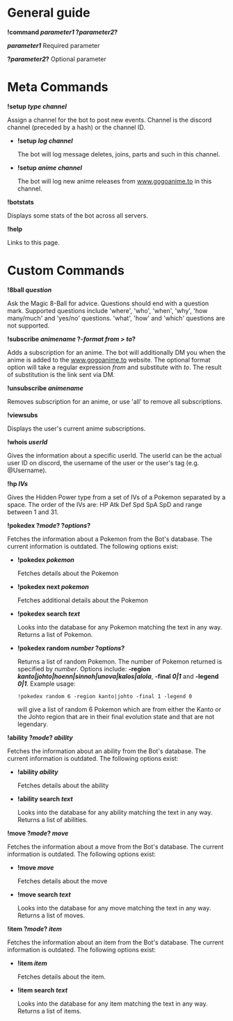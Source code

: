 # General guide

**!command _parameter1_ ?_parameter2_?**

**_parameter1_**   Required parameter

**?_parameter2_?**   Optional parameter

# Meta Commands
**!setup _type_ _channel_**

Assign a channel for the bot to post new events. Channel is the discord channel (preceded by a hash) or the channel ID.

 - **!setup _log_ _channel_**
  
   The bot will log message deletes, joins, parts and such in this channel.

 - **!setup _anime_ _channel_**
 
   The bot will log new anime releases from www.gogoanime.to in this channel.
   
**!botstats**

Displays some stats of the bot across all servers.

**!help**

Links to this page.

# Custom Commands

**!8ball _question_**

Ask the Magic 8-Ball for advice. Questions should end with a question mark. Supported questions include 'where', 'who', 'when', 'why', 'how many/much' and 'yes/no' questions. 'what', 'how' and 'which' questions are not supported.

**!subscribe _animename_ ?_-format from > to_?**

Adds a subscription for an anime. The bot will additionally DM you when the anime is added to the www.gogoanime.to website. The optional format option will take a regular expression _from_ and substitute with _to_. The result of substitution is the link sent via DM.

**!unsubscribe _animename_**

Removes subscription for an anime, or use 'all' to remove all subscriptions.

**!viewsubs**

Displays the user's current anime subscriptions.

**!whois _userId_**

Gives the information about a specific userId. The userId can be the actual user ID on discord, the username of the user or the user's tag (e.g. @Username).

**!hp _IVs_**

Gives the Hidden Power type from a set of IVs of a Pokemon separated by a space. The order of the IVs are: HP Atk Def Spd SpA SpD and range between 1 and 31.

**!pokedex ?_mode_? ?_options_?**

Fetches the information about a Pokemon from the Bot's database. The current information is outdated. The following options exist:

 - **!pokedex _pokemon_**
 
   Fetches details about the Pokemon
 
 - **!pokedex next _pokemon_**
 
   Fetches additional details about the Pokemon
 
 - **!pokedex search _text_**
 
   Looks into the database for any Pokemon matching the text in any way. Returns a list of Pokemon.
   
 - **!pokedex random _number_ ?_options_?**
 
   Returns a list of random Pokemon. The number of Pokemon returned is specified by *number*. Options include: **-region _kanto|johto|hoenn|sinnoh|unova|kalos|alola_**, **-final _0|1_** and **-legend _0|1_**. Example usage:
   
       !pokedex random 6 -region kanto|johto -final 1 -legend 0
       
   will give a list of random 6 Pokemon which are from either the Kanto or the Johto region that are in their final evolution state and that are not legendary.
   
**!ability ?_mode_? _ability_**

Fetches the information about an ability from the Bot's database. The current information is outdated. The following options exist:
 - **!ability _ability_**
 
   Fetches details about the ability
 
 - **!ability search _text_**
 
   Looks into the database for any ability matching the text in any way. Returns a list of abilities.
   
**!move ?_mode_? _move_**

Fetches the information about a move from the Bot's database. The current information is outdated. The following options exist:
 - **!move _move_**
 
   Fetches details about the move
   
 - **!move search _text_**
 
   Looks into the database for any move matching the text in any way. Returns a list of moves.
   
**!item ?_mode_? _item_**

Fetches the information about an item from the Bot's database. The current information is outdated. The following options exist:

 - **!item _item_**
 
   Fetches details about the item.
   
 - **!item search _text_**
 
   Looks into the database for any item matching the text in any way. Returns a list of items.
